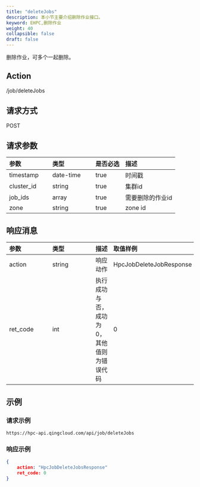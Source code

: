 ```yaml
---
title: "deleteJobs"
description: 本小节主要介绍删除作业接口。 
keyword: EHPC,删除作业
weight: 40
collapsible: false
draft: false
---
```


删除作业，可多个一起删除。

## Action

/job/deleteJobs

## 请求方式

POST

## 请求参数

| <span style="display:inline-block;width:100px">参数</span> | <span style="display:inline-block;width:100px">类型</span> | 是否必选 | 描述             |
| :--------------------------------------------------------- | :--------------------------------------------------------- | -------- | :--------------- |
| timestamp                                                  | date-time                                                  | true     | 时间戳           |
| cluster_id                                                 | string                                                     | true     | 集群id           |
| job_ids                                                    | array                                                      | true     | 需要删除的作业id |
| zone                                                       | string                                                     | true     | zone id          |

## 响应消息

| <span style="display:inline-block;width:100px">参数</span> | <span style="display:inline-block;width:100px">类型</span> | 描述                                      | 取值样例                |
| :--------------------------------------------------------- | :--------------------------------------------------------- | ----------------------------------------- | :---------------------- |
| action                                                     | string                                                     | 响应动作                                  | HpcJobDeleteJobResponse |
| ret_code                                                   | int                                                        | 执行成功与否，成功为0，其他值则为错误代码 | 0                       |

## 示例

### 请求示例

```url
https://hpc-api.qingcloud.com/api/job/deleteJobs
```

### 响应示例

```json
{
	action: "HpcJobDeleteJobsResponse"
	ret_code: 0
}
```
